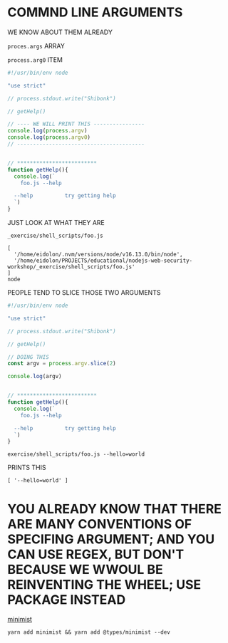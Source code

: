 # COMMND LINE ARGUMENTS

WE KNOW ABOUT THEM ALREADY

`proces.args` ARRAY

`process.arg0` ITEM

```js
#!/usr/bin/env node

"use strict"

// process.stdout.write("Shibonk")

// getHelp()

// ---- WE WILL PRINT THIS ----------------
console.log(process.argv)
console.log(process.argv0)
// ----------------------------------------


// *************************
function getHelp(){
  console.log(`
    foo.js --help

  --help          try getting help
  `)
}
```

JUST LOOK AT WHAT THEY ARE

```
_exercise/shell_scripts/foo.js
```

```
[
  '/home/eidolon/.nvm/versions/node/v16.13.0/bin/node',
  '/home/eidolon/PROJECTS/educational/nodejs-web-security-workshop/_exercise/shell_scripts/foo.js'
]
node
```

PEOPLE TEND TO SLICE THOSE TWO ARGUMENTS

```js
#!/usr/bin/env node

"use strict"

// process.stdout.write("Shibonk")

// getHelp()

// DOING THIS
const argv = process.argv.slice(2)

console.log(argv)


// *************************
function getHelp(){
  console.log(`
    foo.js --help

  --help          try getting help
  `)
}
```

```
exercise/shell_scripts/foo.js --hello=world
```

PRINTS THIS

```
[ '--hello=world' ]
```

# YOU ALREADY KNOW THAT THERE ARE MANY CONVENTIONS OF SPECIFING ARGUMENT; AND YOU CAN USE REGEX, BUT DON'T BECAUSE WE WWOUL BE REINVENTING THE WHEEL; USE PACKAGE INSTEAD

[minimist](https://www.npmjs.com/package/minimist)

```
yarn add minimist && yarn add @types/minimist --dev
```

